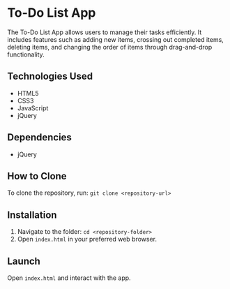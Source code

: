 # To-Do List App

The To-Do List App allows users to manage their tasks efficiently. It includes features such as adding new items, crossing out completed items, deleting items, and changing the order of items through drag-and-drop functionality. 

## Technologies Used
- HTML5
- CSS3
- JavaScript
- jQuery

## Dependencies
- jQuery

## How to Clone
To clone the repository, run: `git clone <repository-url>`

## Installation
1. Navigate to the folder: `cd <repository-folder>`
2. Open `index.html` in your preferred web browser.

## Launch
Open `index.html` and interact with the app.
